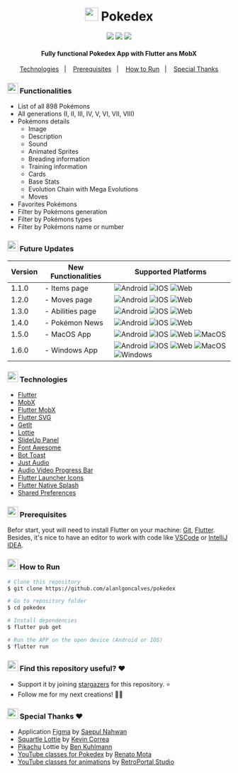 <h1 align="center"><img src="https://user-images.githubusercontent.com/8467311/132367198-86750e1d-96ce-4bb3-8c60-7f85fe90fc8d.png" width="30" height="30"/> Pokedex</h1>

<p align="center">
    <img src="https://img.shields.io/badge/Android-Stable-000?&logo=Android&style=flat" />
    <img src="https://img.shields.io/badge/IOS-Stable-000?&logo=Apple&style=flat" />
    <img src="https://img.shields.io/badge/WEB-Alpha-000?&logo=Google-Chrome&style=flat" />
</p>

<h4 align="center">
  Fully functional Pokedex App with Flutter ans MobX
</h4>

<p align="center">
  <a href="#-technologies">Technologies</a>&nbsp;&nbsp;&nbsp;|&nbsp;&nbsp;&nbsp;
  <a href="#-prerequisites">Prerequisites</a>&nbsp;&nbsp;&nbsp;|&nbsp;&nbsp;&nbsp;
  <a href="#-how-to-run">How to Run</a>&nbsp;&nbsp;&nbsp;|&nbsp;&nbsp;&nbsp;
  <a href="#-special-thanks">Special Thanks</a>
</p>

<h3><img src="https://github.com/alanlgoncalves/pokedex/blob/master/assets/images/pokemons_generations/generation_1/1.png?raw=true" width="24" height="24"/> Functionalities</h3>

- List of all 898 Pokémons
- All generations (I, II, III, IV, V, VI, VII, VIII)
- Pokémons details
    - Image
    - Description
    - Sound
    - Animated Sprites
    - Breading information
    - Training information
    - Cards
    - Base Stats
    - Evolution Chain with Mega Evolutions
    - Moves
- Favorites Pokémons
- Filter by Pokémons generation
- Filter by Pokémons types
- Filter by Pokémons name or number

<h3><img src="https://github.com/alanlgoncalves/pokedex/blob/master/assets/images/pokemons_generations/generation_1/2.png?raw=true" width="24" height="24"/> Future Updates</h3>

| Version | New Functionalities  | Supported Platforms                  |
|---------|----------------------|--------------------------------------|
| 1.1.0   | - Items page         | ![Android](https://img.shields.io/badge/Android-Stable-000?&logo=Android&style=flat) ![IOS](https://img.shields.io/badge/IOS-Stable-000?&logo=Apple&style=flat) ![Web](https://img.shields.io/badge/WEB-Alpha-000?&logo=Google-Chrome&style=flat) |
| 1.2.0   | - Moves page         | ![Android](https://img.shields.io/badge/Android-Stable-000?&logo=Android&style=flat) ![IOS](https://img.shields.io/badge/IOS-Stable-000?&logo=Apple&style=flat) ![Web](https://img.shields.io/badge/WEB-Alpha-000?&logo=Google-Chrome&style=flat) |
| 1.3.0   | - Abilities page     | ![Android](https://img.shields.io/badge/Android-Stable-000?&logo=Android&style=flat) ![IOS](https://img.shields.io/badge/IOS-Stable-000?&logo=Apple&style=flat) ![Web](https://img.shields.io/badge/WEB-Alpha-000?&logo=Google-Chrome&style=flat) |
| 1.4.0   | - Pokémon News       | ![Android](https://img.shields.io/badge/Android-Stable-000?&logo=Android&style=flat) ![IOS](https://img.shields.io/badge/IOS-Stable-000?&logo=Apple&style=flat) ![Web](https://img.shields.io/badge/WEB-Beta-000?&logo=Google-Chrome&style=flat) |
| 1.5.0   | - MacOS App          | ![Android](https://img.shields.io/badge/Android-Stable-000?&logo=Android&style=flat) ![IOS](https://img.shields.io/badge/IOS-Stable-000?&logo=Apple&style=flat) ![Web](https://img.shields.io/badge/WEB-Stable-000?&logo=Google-Chrome&style=flat) ![MacOS](https://img.shields.io/badge/MacOs-Stable-000?&logo=Apple&style=flat) |
| 1.6.0   | - Windows App        | ![Android](https://img.shields.io/badge/Android-Stable-000?&logo=Android&style=flat) ![IOS](https://img.shields.io/badge/IOS-Stable-000?&logo=Apple&style=flat) ![Web](https://img.shields.io/badge/WEB-Stable-000?&logo=Google-Chrome&style=flat) ![MacOS](https://img.shields.io/badge/MacOs-Stable-000?&logo=Apple&style=flat) ![Windows](https://img.shields.io/badge/Windows-Stable-000?&logo=Windows&style=flat) |
    

<h3><img src="https://github.com/alanlgoncalves/pokedex/blob/master/assets/images/pokemons_generations/generation_1/3.png?raw=true" width="24" height="24"/> Technologies</h3>

- [Flutter](https://flutter.dev/)
- [MobX](https://pub.dev/packages/mobx)
- [Flutter MobX](https://pub.dev/packages/flutter_mobx)
- [Flutter SVG](https://pub.dev/packages/flutter_svg)
- [GetIt](https://pub.dev/packages/get_it)
- [Lottie](https://pub.dev/packages/lottie)
- [SlideUp Panel](https://pub.dev/packages/sliding_up_panel)
- [Font Awesome](https://pub.dev/packages/font_awesome_flutter)
- [Bot Toast](https://pub.dev/packages/bot_toast)
- [Just Audio](https://pub.dev/packages/just_audio)
- [Audio Video Progress Bar](https://pub.dev/packages/audio_video_progress_bar)
- [Flutter Launcher Icons](https://pub.dev/packages/flutter_launcher_icons)
- [Flutter Native Splash](https://pub.dev/packages/flutter_native_splash)
- [Shared Preferences](https://pub.dev/packages/shared_preferences)

<h3><img src="https://github.com/alanlgoncalves/pokedex/blob/master/assets/images/pokemons_generations/generation_2/1.png?raw=true" width="24" height="24"/> Prerequisites</h3>

Befor start, yout will need to install Flutter on your machine:
[Git](https://git-scm.com), [Flutter](https://flutter.dev/docs/get-started/install). Besides, it's nice to have an
editor to work with code like [VSCode](https://code.visualstudio.com/)
or [IntelliJ IDEA](https://www.jetbrains.com/pt-br/idea/).

<h3><img src="https://github.com/alanlgoncalves/pokedex/blob/master/assets/images/pokemons_generations/generation_2/2.png?raw=true" width="24" height="24"/> How to Run</h3>

```bash
# Clone this repository
$ git clone https://github.com/alanlgoncalves/pokedex

# Go to repository folder
$ cd pokedex

# Install dependencies
$ flutter pub get

# Run the APP on the open device (Android or IOS)
$ flutter run
```

<h3><img src="https://github.com/alanlgoncalves/pokedex/blob/master/assets/images/pokemons_generations/generation_2/3.png?raw=true" width="24" height="24"/> Find this repository useful? ❤</h3>

- Support it by joining [stargazers](https://github.com/alanlgoncalves/pokedex/stargazers) for this repository. ⭐
- Follow me for my next creations! 💪🏾

<h3><img src="https://github.com/alanlgoncalves/pokedex/blob/master/assets/images/pokemons_generations/generation_3/1.png?raw=true" width="24" height="24"/> Special Thanks ❤</h3>

- Application [Figma](https://www.uplabs.com/posts/pokedex-app) by [Saepul Nahwan](https://www.uplabs.com/saepulnahwan)
- [Squartle Lottie](https://lottiefiles.com/67858-pokemon) by [Kevin Correa](https://lottiefiles.com/avgyhsbmgz)
- [Pikachu](https://lottiefiles.com/22892-pikachu) Lottie by [Ben Kuhlmann](https://lottiefiles.com/user/309694)
- [YouTube classes for Pokedex](https://www.youtube.com/watch?v=3xUsD0XRa04&list=PLHAtJbrQ17AVj0LJEc955109XpX925Pt1) by [Renato Mota](https://www.youtube.com/channel/UCd-vLa_qcKve3CsDFlYiygA)
- [YouTube classes for animations](https://www.youtube.com/watch?v=S7KG4prI7A4) by [RetroPortal Studio](https://www.youtube.com/channel/UCW2ATgwtNrsBrE-piE2TIrA)
